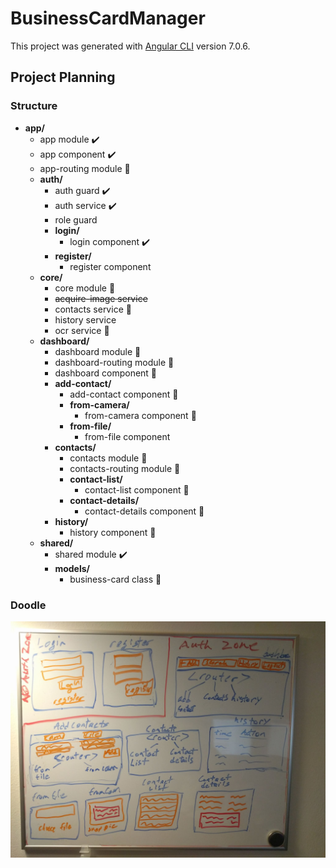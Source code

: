 # BusinessCardManager

This project was generated with [Angular CLI](https://github.com/angular/angular-cli) version 7.0.6.

## Project Planning

### Structure
* **app/**
  * app module :heavy_check_mark:
  * app component :heavy_check_mark:
  * app-routing module :construction:
  * **auth/**
    * auth guard :heavy_check_mark:
    * auth service :heavy_check_mark:
    * role guard
    * **login/**
      * login component :heavy_check_mark:
    * **register/**
      * register component
  * **core/**
    * core module :construction:
    * ~~acquire-image service~~
    * contacts service :construction:
    * history service
    * ocr service :construction:
  * **dashboard/**
    * dashboard module :construction:
    * dashboard-routing module :construction:
    * dashboard component :construction:
    * **add-contact/**
      * add-contact component :construction:
      * **from-camera/**
        * from-camera component :construction:
      * **from-file/**
        * from-file component
    * **contacts/**
      * contacts module :construction:
      * contacts-routing module :construction:
      * **contact-list/**
        * contact-list component :construction:
      * **contact-details/**
        * contact-details component :construction:
    * **history/**
      * history component :construction:
  * **shared/**
    * shared module :heavy_check_mark:
    * **models/**
      * business-card class :construction:

### Doodle
![whiteboard doodle](./planning-doodle.jpg)
